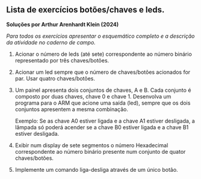 ## Lista de exercícios botões/chaves e leds.
**Soluções por Arthur Arenhardt Klein (2024)**

*Para todos os exercícios apresentar o esquemático completo e a descrição da atividade no caderno de campo.*

1. Acionar o número de leds (até sete) correspondente ao número binário representado por três chaves/botões.

2. Acionar um led sempre que o número de chaves/botões acionados for par. Usar quatro chaves/botões.

3. Um painel apresenta dois conjuntos de chaves, A e B. Cada conjunto é composto por duas chaves, chave 0 e chave 1. Desenvolva um programa para o ARM que acione uma saída (led), sempre que os dois conjuntos apresentem a mesma combinação.

    Exemplo: Se as chave A0 estiver ligada e a chave A1 estiver desligada, a lâmpada só poderá acender se a chave B0 estiver ligada e a chave B1 estiver desligada.

4. Exibir num display de sete segmentos o número Hexadecimal correspondente ao número binário presente num conjunto de quator chaves/botões.

5. Implemente um comando liga-desliga  através de um único botão.